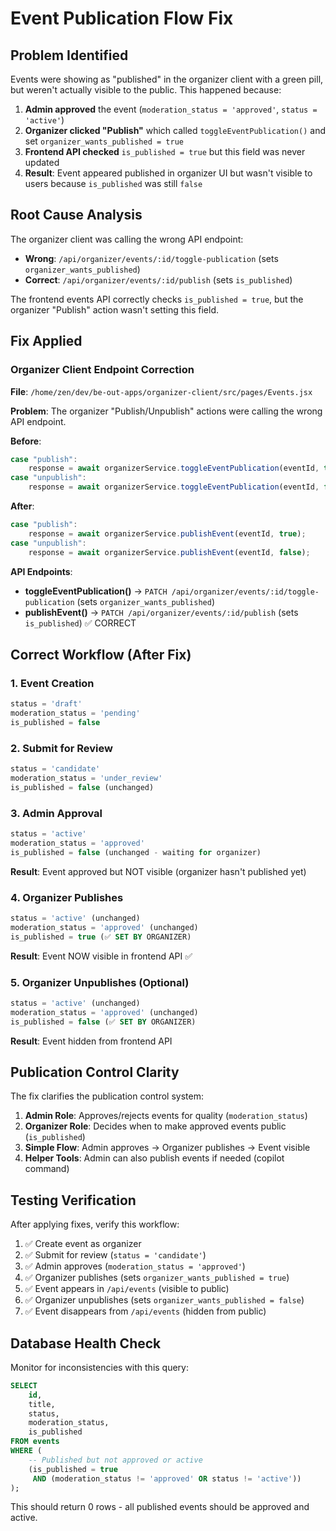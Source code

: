 # Event Publication Flow Fix

## Problem Identified

Events were showing as "published" in the organizer client with a green pill, but weren't actually visible to the public. This happened because:

1. **Admin approved** the event (`moderation_status = 'approved'`, `status = 'active'`)
2. **Organizer clicked "Publish"** which called `toggleEventPublication()` and set `organizer_wants_published = true`
3. **Frontend API checked** `is_published = true` but this field was never updated
4. **Result**: Event appeared published in organizer UI but wasn't visible to users because `is_published` was still `false`

## Root Cause Analysis

The organizer client was calling the wrong API endpoint:
- **Wrong**: `/api/organizer/events/:id/toggle-publication` (sets `organizer_wants_published`)
- **Correct**: `/api/organizer/events/:id/publish` (sets `is_published`)

The frontend events API correctly checks `is_published = true`, but the organizer "Publish" action wasn't setting this field.

## Fix Applied

### Organizer Client Endpoint Correction

**File**: `/home/zen/dev/be-out-apps/organizer-client/src/pages/Events.jsx`

**Problem**: The organizer "Publish/Unpublish" actions were calling the wrong API endpoint.

**Before**:
```javascript
case "publish":
    response = await organizerService.toggleEventPublication(eventId, true);
case "unpublish":
    response = await organizerService.toggleEventPublication(eventId, false);
```

**After**:
```javascript
case "publish":
    response = await organizerService.publishEvent(eventId, true);
case "unpublish":
    response = await organizerService.publishEvent(eventId, false);
```

**API Endpoints**:
- **toggleEventPublication()** → `PATCH /api/organizer/events/:id/toggle-publication` (sets `organizer_wants_published`)
- **publishEvent()** → `PATCH /api/organizer/events/:id/publish` (sets `is_published`) ✅ CORRECT

## Correct Workflow (After Fix)

### 1. Event Creation
```sql
status = 'draft'
moderation_status = 'pending'
is_published = false
```

### 2. Submit for Review
```sql
status = 'candidate'
moderation_status = 'under_review'
is_published = false (unchanged)
```

### 3. Admin Approval
```sql
status = 'active'
moderation_status = 'approved'
is_published = false (unchanged - waiting for organizer)
```
**Result**: Event approved but NOT visible (organizer hasn't published yet)

### 4. Organizer Publishes
```sql
status = 'active' (unchanged)
moderation_status = 'approved' (unchanged)
is_published = true (✅ SET BY ORGANIZER)
```
**Result**: Event NOW visible in frontend API ✅

### 5. Organizer Unpublishes (Optional)
```sql
status = 'active' (unchanged)
moderation_status = 'approved' (unchanged)
is_published = false (✅ SET BY ORGANIZER)
```
**Result**: Event hidden from frontend API

## Publication Control Clarity

The fix clarifies the publication control system:

1. **Admin Role**: Approves/rejects events for quality (`moderation_status`)
2. **Organizer Role**: Decides when to make approved events public (`is_published`)
3. **Simple Flow**: Admin approves → Organizer publishes → Event visible
4. **Helper Tools**: Admin can also publish events if needed (copilot command)

## Testing Verification

After applying fixes, verify this workflow:

1. ✅ Create event as organizer
2. ✅ Submit for review (`status = 'candidate'`)
3. ✅ Admin approves (`moderation_status = 'approved'`)
4. ✅ Organizer publishes (sets `organizer_wants_published = true`)
5. ✅ Event appears in `/api/events` (visible to public)
6. ✅ Organizer unpublishes (sets `organizer_wants_published = false`)
7. ✅ Event disappears from `/api/events` (hidden from public)

## Database Health Check

Monitor for inconsistencies with this query:
```sql
SELECT
    id,
    title,
    status,
    moderation_status,
    is_published
FROM events
WHERE (
    -- Published but not approved or active
    (is_published = true
     AND (moderation_status != 'approved' OR status != 'active'))
);
```

This should return 0 rows - all published events should be approved and active.
